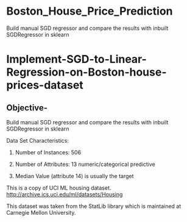 # Boston_House_Price_Prediction
Build manual SGD regressor and compare the results with inbuilt SGDRegressor in sklearn


# Implement-SGD-to-Linear-Regression-on-Boston-house-prices-dataset

## Objective-
Build manual SGD regressor and compare the results with inbuilt SGDRegressor in sklearn

Data Set Characteristics:

 1. Number of Instances: 506 

 2. Number of Attributes: 13 numeric/categorical predictive

 3. Median Value (attribute 14) is usually the target

This is a copy of UCI ML housing dataset. http://archive.ics.uci.edu/ml/datasets/Housing

This dataset was taken from the StatLib library which is maintained at Carnegie Mellon University.
